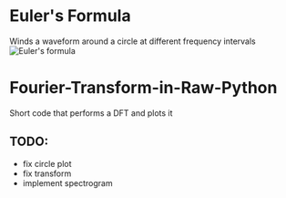 # Euler's Formula 

Winds a waveform around a circle at different frequency intervals
![Euler's formula](https://i.imgur.com/cdAY3qr.png)

# Fourier-Transform-in-Raw-Python
Short code that performs a DFT and plots it

## TODO:
* fix circle plot
* fix transform
* implement spectrogram

